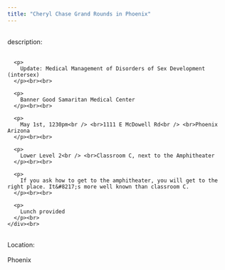 ```yaml
---
title: "Cheryl Chase Grand Rounds in Phoenix"
---
```


<div class="flexinode-body flexinode-2">
  <div class="flexinode-textarea-1">
    <div class="form-item">
      <br> <label>description:</label><br /> <br> 
      
      <p>
        Update: Medical Management of Disorders of Sex Development (intersex)
      </p><br><br>
      
      <p>
        Banner Good Samaritan Medical Center
      </p><br><br>
      
      <p>
        May 1st, 1230pm<br /> <br>1111 E McDowell Rd<br /> <br>Phoenix Arizona
      </p><br><br>
      
      <p>
        Lower Level 2<br /> <br>Classroom C, next to the Amphitheater
      </p><br><br>
      
      <p>
        If you ask how to get to the amphitheater, you will get to the right place. It&#8217;s more well known than classroom C.
      </p><br><br>
      
      <p>
        Lunch provided
      </p><br>
    </div><br>
  </div>
  
  <div class="flexinode-textfield-2">
    <div class="form-item">
      <br> <label>Location:</label><br /> <br> Phoenix<br>
    </div><br>
  </div>
</div>